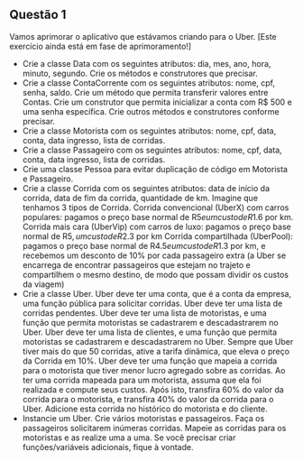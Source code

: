 ## Questão 1

Vamos aprimorar o aplicativo que estávamos criando para o Uber. [Este exercício ainda está em fase de aprimoramento!]

* Crie a classe Data com os seguintes atributos: dia, mes, ano, hora, minuto, segundo. Crie os métodos e construtores que precisar.
* Crie a classe ContaCorrente com os seguintes atributos: nome, cpf, senha, saldo. Crie um método que permita transferir valores entre Contas. Crie um construtor que permita inicializar a conta com R$ 500 e uma senha específica. Crie outros métodos e construtores conforme precisar.
* Crie a classe Motorista com os seguintes atributos: nome, cpf, data, conta, data ingresso, lista de corridas.
* Crie a classe Passageiro com os seguintes atributos: nome, cpf, data, conta, data ingresso, lista de corridas.
* Crie uma classe Pessoa para evitar duplicação de código em Motorista e Passageiro.
* Crie a classe Corrida com os seguintes atributos: data de início da corrida, data de fim da corrida, quantidade de km.
Imagine que tenhamos 3 tipos de Corrida. Corrida convencional (UberX) com carros populares: pagamos o preço base normal de R$5 e um custo de R$1.6 por km. Corrida mais cara (UberVip) com carros de luxo: pagamos o preço base normal de R$5, um custo de R$2.3 por km Corrida compartilhada (UberPool): pagamos o preço base normal de R$4.5 e um custo de R$1.3 por km, e recebemos um desconto de 10% por cada passageiro extra (a Uber se encarrega de encontrar passageiros que estejam no trajeto e compartilhem o mesmo destino, de modo que possam dividir os custos da viagem)
* Crie a classe Uber. Uber deve ter uma conta, que é a conta da empresa, uma função pública para solicitar corridas. Uber deve ter uma lista de corridas pendentes. Uber deve ter uma lista de motoristas, e uma função que permita motoristas se cadastrarem e descadastrarem no Uber. Uber deve ter uma lista de clientes, e uma função que permita motoristas se cadastrarem e descadastrarem no Uber. Sempre que Uber tiver mais do que 50 corridas, ative a tarifa dinâmica, que eleva o preço da Corrida em 10%. Uber deve ter uma função que mapeia a corrida para o motorista que tiver menor lucro agregado sobre as corridas. Ao ter uma corrida mapeada para um motorista, assuma que ela foi realizada e compute seus custos. Após isto, transfira 60% do valor da corrida para o motorista, e transfira 40% do valor da corrida para o Uber. Adicione esta corrida no histórico do motorista e do cliente.
* Instancie um Uber. Crie vários motoristas e passageiros. Faça os passageiros solicitarem inúmeras corridas. Mapeie as corridas para os motoristas e as realize uma a uma.
Se você precisar criar funções/variáveis adicionais, fique à vontade.

